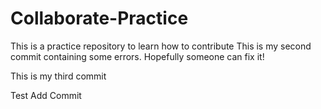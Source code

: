 # Collaborate-Practice

This is a practice repository to learn how to contribute
This is my second commit containing some errors. Hopefully someone can fix it!

This is my third commit

Test Add Commit

